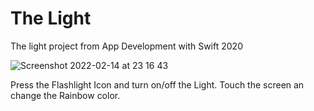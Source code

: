 # The Light

The light project from App Development with Swift 2020 

![Screenshot 2022-02-14 at 23 16 43](https://user-images.githubusercontent.com/7509594/153939677-0a74e60b-388c-48a5-9f53-85dd80e0ff32.png)

Press the Flashlight Icon and turn on/off the Light. Touch the screen an change the Rainbow color. 
